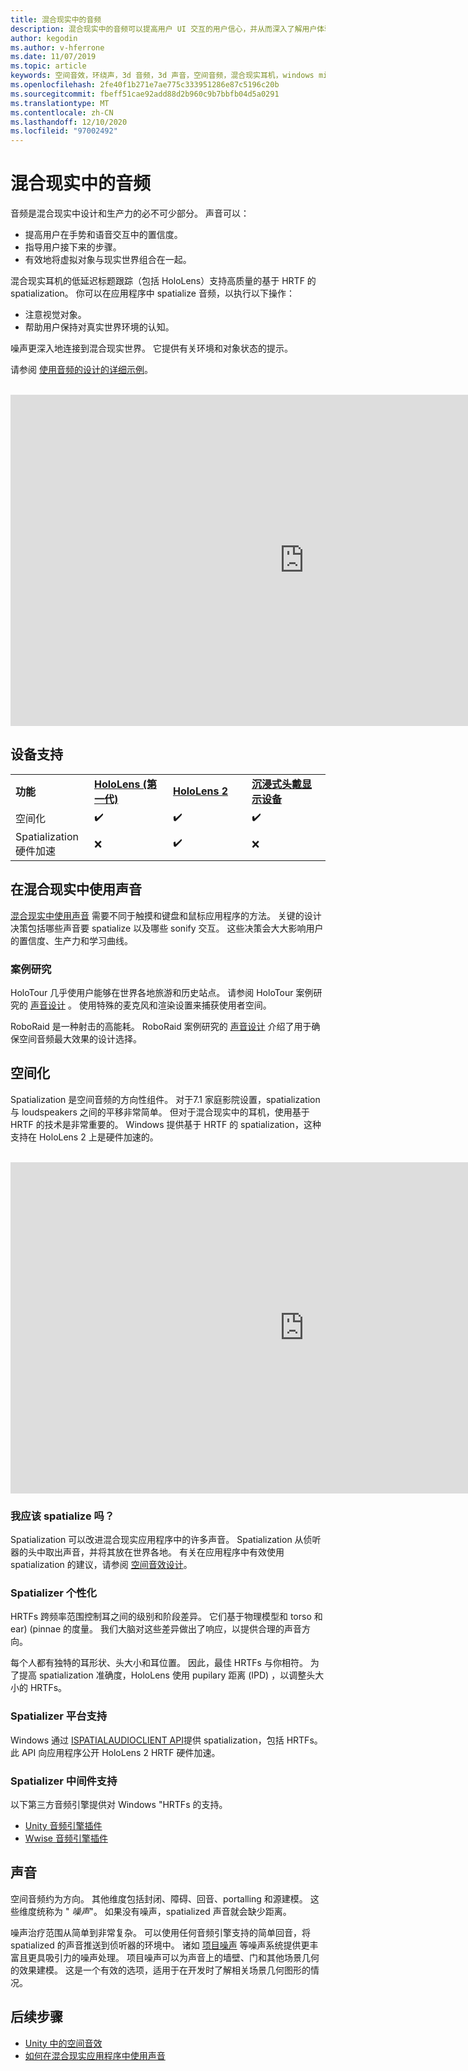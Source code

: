 ```yaml
---
title: 混合现实中的音频
description: 混合现实中的音频可以提高用户 UI 交互的用户信心，并从而深入了解用户体验。
author: kegodin
ms.author: v-hferrone
ms.date: 11/07/2019
ms.topic: article
keywords: 空间音效，环绕声，3d 音频，3d 声音，空间音频，混合现实耳机，windows mixed reality 耳机，虚拟现实耳机，HoloLens，MRTK，混合现实工具包，案例研究，噪音
ms.openlocfilehash: 2fe40f1b271e7ae775c333951286e87c5196c20b
ms.sourcegitcommit: fbeff51cae92add88d2b960c9b7bbfb04d5a0291
ms.translationtype: MT
ms.contentlocale: zh-CN
ms.lasthandoff: 12/10/2020
ms.locfileid: "97002492"
---
```

# <a name="audio-in-mixed-reality"></a>混合现实中的音频
音频是混合现实中设计和生产力的必不可少部分。 声音可以：
* 提高用户在手势和语音交互中的置信度。
* 指导用户接下来的步骤。
* 有效地将虚拟对象与现实世界组合在一起。

混合现实耳机的低延迟标题跟踪（包括 HoloLens）支持高质量的基于 HRTF 的 spatialization。 你可以在应用程序中 spatialize 音频，以执行以下操作：
* 注意视觉对象。
* 帮助用户保持对真实世界环境的认知。

噪声更深入地连接到混合现实世界。 它提供有关环境和对象状态的提示。

请参阅 [使用音频的设计的详细示例](spatial-sound-design.md)。

<br>

<iframe width="940" height="530" src="https://www.youtube.com/embed/PTPvx7mDon4" frameborder="0" allow="accelerometer; autoplay; encrypted-media; gyroscope; picture-in-picture" allowfullscreen></iframe>

## <a name="device-support"></a>设备支持

<table>
    <colgroup>
    <col width="25%" />
    <col width="25%" />
    <col width="25%" />
    <col width="25%" />
    </colgroup>
    <tr>
        <td><strong>功能</strong></td>
        <td><a href="../hololens-hardware-details.md"><strong>HoloLens (第一代) </strong></a></td>
        <td><a href="https://docs.microsoft.com/hololens/hololens2-hardware"><strong>HoloLens 2</strong></td>
        <td><a href="../discover/immersive-headset-hardware-details.md"><strong>沉浸式头戴显示设备</strong></a></td>
    </tr>
     <tr>
        <td>空间化</td>
        <td>✔️</td>
        <td>✔️</td>
        <td>✔️</td>
    </tr>
     <tr>
        <td>Spatialization 硬件加速</td>
        <td>❌</td>
        <td>✔️</td>
        <td>❌</td>
    </tr>
</table>

## <a name="use-of-sounds-in-mixed-reality"></a>在混合现实中使用声音
[混合现实中使用声音](spatial-sound-design.md) 需要不同于触摸和键盘和鼠标应用程序的方法。 关键的设计决策包括哪些声音要 spatialize 以及哪些 sonify 交互。 这些决策会大大影响用户的置信度、生产力和学习曲线。

### <a name="case-studies"></a>案例研究
HoloTour 几乎使用户能够在世界各地旅游和历史站点。 请参阅 HoloTour 案例研究的 [声音设计](case-study-spatial-sound-design-for-holotour.md) 。 使用特殊的麦克风和渲染设置来捕获使用者空间。

RoboRaid 是一种射击的高能耗。 RoboRaid 案例研究的 [声音设计](case-study-using-spatial-sound-in-roboraid.md) 介绍了用于确保空间音频最大效果的设计选择。

## <a name="spatialization"></a>空间化
Spatialization 是空间音频的方向性组件。 对于7.1 家庭影院设置，spatialization 与 loudspeakers 之间的平移非常简单。 但对于混合现实中的耳机，使用基于 HRTF 的技术是非常重要的。 Windows 提供基于 HRTF 的 spatialization，这种支持在 HoloLens 2 上是硬件加速的。

<br>

<iframe width="940" height="530" src="https://www.youtube.com/embed/aB3TDjYklmo" frameborder="0" allow="accelerometer; autoplay; encrypted-media; gyroscope; picture-in-picture" allowfullscreen></iframe>

### <a name="should-i-spatialize"></a>我应该 spatialize 吗？
Spatialization 可以改进混合现实应用程序中的许多声音。 Spatialization 从侦听器的头中取出声音，并将其放在世界各地。 有关在应用程序中有效使用 spatialization 的建议，请参阅 [空间音效设计](spatial-sound-design.md)。

### <a name="spatializer-personalization"></a>Spatializer 个性化
HRTFs 跨频率范围控制耳之间的级别和阶段差异。 它们基于物理模型和 torso 和 ear)  (pinnae 的度量。 我们大脑对这些差异做出了响应，以提供合理的声音方向。

每个人都有独特的耳形状、头大小和耳位置。 因此，最佳 HRTFs 与你相符。 为了提高 spatialization 准确度，HoloLens 使用 pupilary 距离 (IPD) ，以调整头大小的 HRTFs。

### <a name="spatializer-platform-support"></a>Spatializer 平台支持
Windows 通过 [ISPATIALAUDIOCLIENT API](https://docs.microsoft.com/windows/win32/coreaudio/spatial-sound)提供 spatialization，包括 HRTFs。 此 API 向应用程序公开 HoloLens 2 HRTF 硬件加速。

### <a name="spatializer-middleware-support"></a>Spatializer 中间件支持
以下第三方音频引擎提供对 Windows "HRTFs 的支持。
* [Unity 音频引擎插件](../develop/unity/spatial-sound-in-unity.md)
* [Wwise 音频引擎插件](https://www.audiokinetic.com/products/plug-ins/msspatial/)

## <a name="acoustics"></a>声音
空间音频约为方向。 其他维度包括封闭、障碍、回音、portalling 和源建模。 这些维度统称为 " *噪声*"。 如果没有噪声，spatialized 声音就会缺少距离。

噪声治疗范围从简单到非常复杂。 可以使用任何音频引擎支持的简单回音，将 spatialized 的声音推送到侦听器的环境中。 诸如 [项目噪声](https://aka.ms/acoustics)  等噪声系统提供更丰富且更具吸引力的噪声处理。 项目噪声可以为声音上的墙壁、门和其他场景几何的效果建模。 这是一个有效的选项，适用于在开发时了解相关场景几何图形的情况。

## <a name="next-steps"></a>后续步骤
- [Unity 中的空间音效](../develop/unity/spatial-sound-in-unity.md)
- [如何在混合现实应用程序中使用声音](spatial-sound-design.md)
